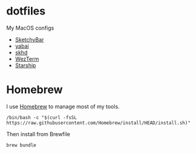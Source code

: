 # dotfiles
My MacOS configs

* [SketchyBar](https://github.com/FelixKratz/SketchyBar)
* [yabai](https://github.com/koekeishiya/yabai)
* [skhd](https://github.com/koekeishiya/skhd)
* [WezTerm](https://github.com/wez/wezterm)
* [Starship](https://github.com/starship/starship)

# Homebrew
I use [Homebrew](https://brew.sh/) to manage most of my tools.  
```
/bin/bash -c "$(curl -fsSL https://raw.githubusercontent.com/Homebrew/install/HEAD/install.sh)"
```
Then install from Brewfile

```
brew bundle
```
